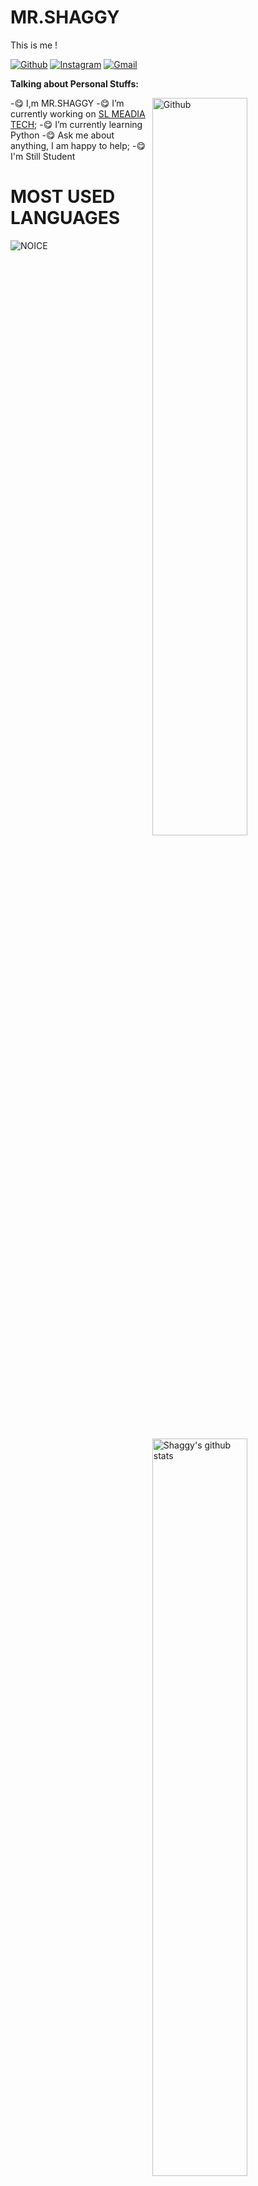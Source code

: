 
# MR.SHAGGY
This is me !

[![Github](https://img.shields.io/badge/-Github-000?style=flat&logo=Github&logoColor=white)](https://github.com/mrSHAGGYboy)
[![Instagram](https://img.shields.io/badge/-Instagram-c13584?style=flat&labelColor=c13584&logo=instagram&logoColor=white)](https://www.instagram.com/mr_shaggy_boy1/)
[![Gmail](https://img.shields.io/badge/-Gmail-c14438?style=flat&logo=Gmail&logoColor=white)](MR_SHAGGY:avishkadilshan19656@gmail.com)


**Talking about Personal Stuffs:**

<!-- Any image aligned to the right. Beware the width -->
<img width="55%" align="right" alt="Github" src="https://raw.githubusercontent.com/onimur/.github/master/.resources/git-header.svg" />

-😋 I,m MR.SHAGGY
-😋 I’m currently working on [SL MEADIA TECH](https://t.me/SL_MEDIA_TECH_GRUOP);
-😋 I’m currently learning Python 
-😋 Ask me about anything, I am happy to help;
-😋I'm Still Student

# MOST USED LANGUAGES

![NOICE](https://github-readme-stats.vercel.app/api/top-langs/?username=mrSHAGGYboy)

<p>
  <a href="https://github.com/mrSHAGGYboy/handle-path-oz">
    <img width="55%" align="right" alt="Shaggy's github stats" src="https://github-readme-stats.vercel.app/api?username=mrSHAGGYboy&show_icons=true&hide_border=true" />
  </a>









